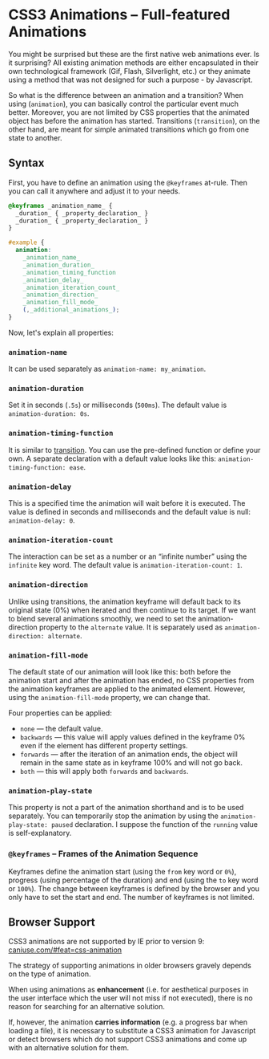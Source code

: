 CSS3 Animations – Full-featured Animations
==========================================

You might be surprised but these are the first native web animations ever. Is it
surprising? All existing animation methods are either encapsulated in their own
technological framework (Gif, Flash, Silverlight, etc.) or they animate using a
method that was not designed for such a purpose - by Javascript.

So what is the difference between an animation and a transition? When using
(`animation`), you can basically control the particular event much better.
Moreover, you are not limited by CSS properties that the animated object has
before the animation has started. Transitions (`transition`), on the other hand,
are meant for simple animated transitions which go from one state to another.

Syntax
------

First, you have to define an animation using the `@keyframes` at-rule. Then you
can call it anywhere and adjust it to your needs.

```css
@keyframes _animation_name_ {
  _duration_ { _property_declaration_ }
  _duration_ { _property_declaration_ }
}

#example {
  animation:
    _animation_name_
    _animation_duration_
    _animation_timing_function
    _animation_delay_
    _animation_iteration_count_
    _animation_direction_
    _animation_fill_mode_
    (,_additional_animations_);
}
```

Now, let's explain all properties:

### `animation-name`

It can be used separately as `animation-name: my_animation`.

### `animation-duration`

Set it in seconds (`.5s`) or milliseconds (`500ms`). The default value is
`animation-duration: 0s`.

### `animation-timing-function`

It is similar to [transition](css3-transitions.md). You can use the
pre-defined function or define your own. A separate declaration with a default
value looks like this: `animation-timing-function: ease`.

### `animation-delay`

This is a specified time the animation will wait before it is executed. The
value is defined in seconds and milliseconds and the default value is null:
`animation-delay: 0`.

### `animation-iteration-count`

The interaction can be set as a number or an “infinite number” using the
`infinite` key word. The default value is `animation-iteration-count: 1`.

### `animation-direction`

Unlike using transitions, the animation keyframe will default back to its
original state (0%) when iterated and then continue to its target. If we want to
blend several animations smoothly, we need to set the animation-direction
property to the `alternate` value. It is separately used as
`animation-direction: alternate`.

### `animation-fill-mode`

The default state of our animation will look like this: both before the
animation start and after the animation has ended, no CSS properties from the
animation keyframes are applied to the animated element. However, using the
`animation-fill-mode` property, we can change that.

Four properties can be applied:

-   `none` — the default value.
-   `backwards` — this value will apply values defined in the keyframe 0% even
    if the element has different property settings.
-   `forwards` — after the iteration of an animation ends, the object will
    remain in the same state as in keyframe 100% and will not go back.
-   `both` — this will apply both `forwards` and `backwards`.

### `animation-play-state`

This property is not a part of the animation shorthand and is to be used
separately. You can temporarily stop the animation by using the
`animation-play-state: paused` declaration. I suppose the function of the
`running` value is self-explanatory.

### `@keyframes` – Frames of the Animation Sequence

Keyframes define the animation start (using the `from` key word or `0%`),
progress (using percentage of the duration) and end (using the `to` key word or
`100%`). The change between keyframes is defined by the browser and you only
have to set the start and end. The number of keyframes is not limited.

Browser Support
---------------

CSS3 animations are not supported by IE prior to version 9:
[caniuse.com/\#feat=css-animation](http://caniuse.com/#feat=css-animation)

The strategy of supporting animations in older browsers gravely depends on the
type of animation.

When using animations as **enhancement** (i.e. for aesthetical purposes in the
user interface which the user will not miss if not executed), there is no reason
for searching for an alternative solution.

If, however, the animation **carries information** (e.g. a progress bar when
loading a file), it is necessary to substitute a CSS3 animation for Javascript
or detect browsers which do not support CSS3 animations and come up with an
alternative solution for them.

